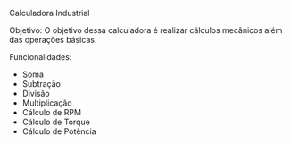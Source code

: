 Calculadora Industrial

Objetivo: O objetivo dessa calculadora é realizar cálculos mecânicos além das operações básicas.

Funcionalidades: 
- Soma
- Subtração
- Divisão
- Multiplicação
- Cálculo de RPM
- Cálculo de Torque
- Cálculo de Potência
